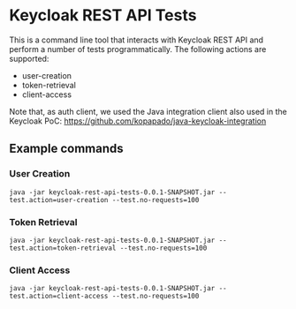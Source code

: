 # Keycloak REST API Tests
This is a command line tool that interacts with Keycloak REST API and perform a number of tests programmatically.
The following actions are supported:
* user-creation
* token-retrieval
* client-access

Note that, as auth client, we used the Java integration client also used in the Keycloak PoC: https://github.com/kopapado/java-keycloak-integration

## Example commands
### User Creation
```
java -jar keycloak-rest-api-tests-0.0.1-SNAPSHOT.jar --test.action=user-creation --test.no-requests=100
```

### Token Retrieval
```
java -jar keycloak-rest-api-tests-0.0.1-SNAPSHOT.jar --test.action=token-retrieval --test.no-requests=100
```

### Client Access
```
java -jar keycloak-rest-api-tests-0.0.1-SNAPSHOT.jar --test.action=client-access --test.no-requests=100
```